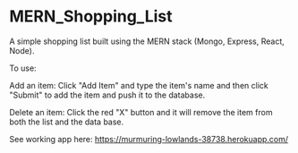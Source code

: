 # MERN_Shopping_List

A simple shopping list built using the MERN stack (Mongo, Express, React, Node).

To use:

Add an item:
Click "Add Item" and type the item's name and then click "Submit" to add the item and push it to the database.

Delete an item:
Click the red "X" button and it will remove the item from both the list and the data base.

See working app here:
https://murmuring-lowlands-38738.herokuapp.com/
